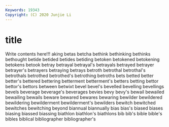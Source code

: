 ```yaml
---
Keywords: 19343
Copyright: (C) 2020 Junjie Li
---
```


# title

Write contents here!!!
aking 
betas 
betcha 
bethink 
bethinking 
bethinks 
bethought 
betide 
betided
betides 
betiding 
betoken 
betokened 
betokening 
betokens 
betook 
betray 
betrayal 
betrayal's
betrayals 
betrayed 
betrayer 
betrayer's 
betrayers 
betraying 
betrays 
betroth 
betrothal 
betrothal's
betrothals 
betrothed 
betrothed's 
betrothing 
betroths 
bets 
betted 
better 
better's 
bettered
bettering 
betterment 
betterment's 
betters 
betting 
bettor 
bettor's 
bettors 
between 
betwixt
bevel 
bevel's 
bevelled 
bevelling 
bevellings 
bevels 
beverage 
beverage's 
beverages 
bevies
bevy 
bevy's 
bewail 
bewailed 
bewailing 
bewails 
beware 
bewared 
bewares 
bewaring
bewilder 
bewildered 
bewildering 
bewilderment 
bewilderment's 
bewilders 
bewitch 
bewitched 
bewitches 
bewitching
beyond 
biannual 
biannually 
bias 
bias's 
biased 
biases 
biasing 
biassed 
biassing
biathlon 
biathlon's 
biathlons 
bib 
bib's 
bible 
bible's 
bibles 
biblical 
bibliographer
bibliographer's 
